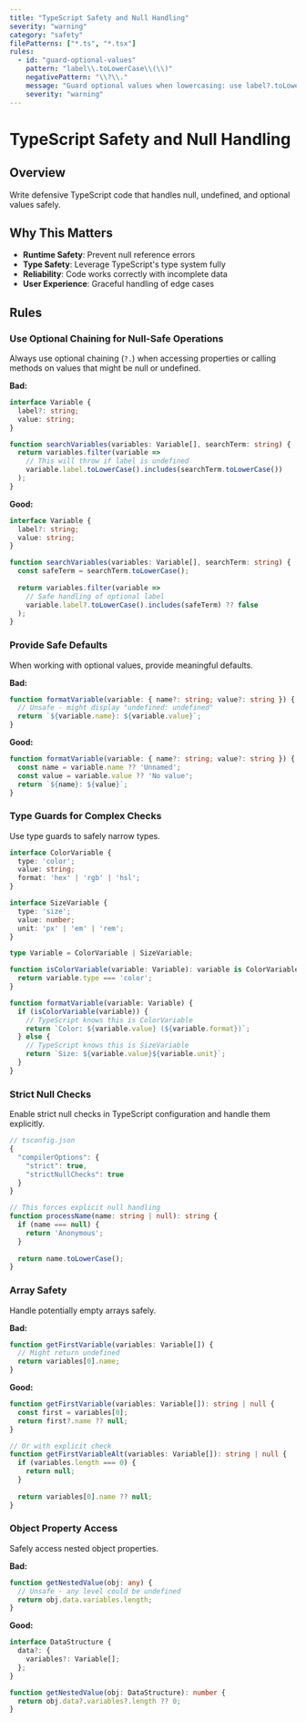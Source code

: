 ```yaml
---
title: "TypeScript Safety and Null Handling"
severity: "warning" 
category: "safety"
filePatterns: ["*.ts", "*.tsx"]
rules:
  - id: "guard-optional-values"
    pattern: "label\\.toLowerCase\\(\\)"
    negativePattern: "\\?\\."
    message: "Guard optional values when lowercasing: use label?.toLowerCase() and a safe default for searchValue."
    severity: "warning"
---
```


# TypeScript Safety and Null Handling

## Overview
Write defensive TypeScript code that handles null, undefined, and optional values safely.

## Why This Matters
- **Runtime Safety**: Prevent null reference errors
- **Type Safety**: Leverage TypeScript's type system fully
- **Reliability**: Code works correctly with incomplete data
- **User Experience**: Graceful handling of edge cases

## Rules

### Use Optional Chaining for Null-Safe Operations
Always use optional chaining (`?.`) when accessing properties or calling methods on values that might be null or undefined.

**Bad:**
```typescript
interface Variable {
  label?: string;
  value: string;
}

function searchVariables(variables: Variable[], searchTerm: string) {
  return variables.filter(variable => 
    // This will throw if label is undefined
    variable.label.toLowerCase().includes(searchTerm.toLowerCase())
  );
}
```

**Good:**
```typescript
interface Variable {
  label?: string;
  value: string;
}

function searchVariables(variables: Variable[], searchTerm: string) {
  const safeTerm = searchTerm.toLowerCase();
  
  return variables.filter(variable => 
    // Safe handling of optional label
    variable.label?.toLowerCase().includes(safeTerm) ?? false
  );
}
```

### Provide Safe Defaults
When working with optional values, provide meaningful defaults.

**Bad:**
```typescript
function formatVariable(variable: { name?: string; value?: string }) {
  // Unsafe - might display "undefined: undefined"
  return `${variable.name}: ${variable.value}`;
}
```

**Good:**
```typescript
function formatVariable(variable: { name?: string; value?: string }) {
  const name = variable.name ?? 'Unnamed';
  const value = variable.value ?? 'No value';
  return `${name}: ${value}`;
}
```

### Type Guards for Complex Checks
Use type guards to safely narrow types.

```typescript
interface ColorVariable {
  type: 'color';
  value: string;
  format: 'hex' | 'rgb' | 'hsl';
}

interface SizeVariable {
  type: 'size';
  value: number;
  unit: 'px' | 'em' | 'rem';
}

type Variable = ColorVariable | SizeVariable;

function isColorVariable(variable: Variable): variable is ColorVariable {
  return variable.type === 'color';
}

function formatVariable(variable: Variable) {
  if (isColorVariable(variable)) {
    // TypeScript knows this is ColorVariable
    return `Color: ${variable.value} (${variable.format})`;
  } else {
    // TypeScript knows this is SizeVariable
    return `Size: ${variable.value}${variable.unit}`;
  }
}
```

### Strict Null Checks
Enable strict null checks in TypeScript configuration and handle them explicitly.

```typescript
// tsconfig.json
{
  "compilerOptions": {
    "strict": true,
    "strictNullChecks": true
  }
}
```

```typescript
// This forces explicit null handling
function processName(name: string | null): string {
  if (name === null) {
    return 'Anonymous';
  }
  
  return name.toLowerCase();
}
```

### Array Safety
Handle potentially empty arrays safely.

**Bad:**
```typescript
function getFirstVariable(variables: Variable[]) {
  // Might return undefined
  return variables[0].name;
}
```

**Good:**
```typescript
function getFirstVariable(variables: Variable[]): string | null {
  const first = variables[0];
  return first?.name ?? null;
}

// Or with explicit check
function getFirstVariableAlt(variables: Variable[]): string | null {
  if (variables.length === 0) {
    return null;
  }
  
  return variables[0].name ?? null;
}
```

### Object Property Access
Safely access nested object properties.

**Bad:**
```typescript
function getNestedValue(obj: any) {
  // Unsafe - any level could be undefined
  return obj.data.variables.length;
}
```

**Good:**
```typescript
interface DataStructure {
  data?: {
    variables?: Variable[];
  };
}

function getNestedValue(obj: DataStructure): number {
  return obj.data?.variables?.length ?? 0;
}
```
